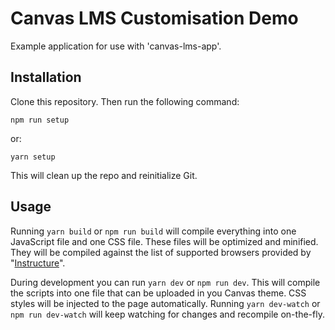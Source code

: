 # Canvas LMS Customisation Demo

Example application for use with 'canvas-lms-app'.

## Installation

Clone this repository. Then run the following command:

    npm run setup

or:

    yarn setup

This will clean up the repo and reinitialize Git.

## Usage

Running `yarn build` or `npm run build` will compile everything into one JavaScript file and one CSS file. These files will be optimized and minified. They will be compiled against the list of supported browsers provided by "[Instructure](https://github.com/instructure/supported-browsers)".

During development you can run `yarn dev` or `npm run dev`. This will compile the scripts into one file that can be uploaded in you Canvas theme. CSS styles will be injected to the page automatically. Running  `yarn dev-watch` or `npm run dev-watch` will keep watching for changes and recompile on-the-fly.
